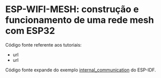 # ESP-WIFI-MESH: construção e funcionamento de uma rede mesh com ESP32

Código fonte referente aos tutoriais: 
- url
- url

Código fonte expande do exemplo [internal_communication](https://github.com/espressif/esp-idf/tree/f0437b945fe016bd9aa8281bca1095294785a5fe/examples/mesh/internal_communication) do ESP-IDF.